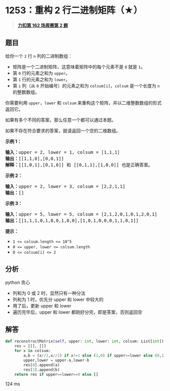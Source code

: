 # 1253：重构 2 行二进制矩阵（★）


> <u>**[力扣第 162 场周赛第 2 题](https://leetcode.cn/problems/reconstruct-a-2-row-binary-matrix/)**</u>

## 题目

<p>给你一个 <code>2</code> 行 <code>n</code> 列的二进制数组：</p>

<ul>
<li>矩阵是一个二进制矩阵，这意味着矩阵中的每个元素不是 <code>0</code> 就是 <code>1</code>。</li>
<li>第 <code>0</code> 行的元素之和为 <code>upper</code>。</li>
<li>第 <code>1</code> 行的元素之和为 <code>lower</code>。</li>
<li>第 <code>i</code> 列（从 <code>0</code> 开始编号）的元素之和为 <code>colsum[i]</code>，<code>colsum</code> 是一个长度为 <code>n</code> 的整数数组。</li>
</ul>

<p>你需要利用 <code>upper</code>，<code>lower</code> 和 <code>colsum</code> 来重构这个矩阵，并以二维整数数组的形式返回它。</p>

<p>如果有多个不同的答案，那么任意一个都可以通过本题。</p>

<p>如果不存在符合要求的答案，就请返回一个空的二维数组。</p>



<p><strong>示例 1：</strong></p>

<pre><strong>输入：</strong>upper = 2, lower = 1, colsum = [1,1,1]
<strong>输出：</strong>[[1,1,0],[0,0,1]]
<strong>解释：</strong>[[1,0,1],[0,1,0]] 和 [[0,1,1],[1,0,0]] 也是正确答案。
</pre>

<p><strong>示例 2：</strong></p>

<pre><strong>输入：</strong>upper = 2, lower = 3, colsum = [2,2,1,1]
<strong>输出：</strong>[]
</pre>

<p><strong>示例 3：</strong></p>

<pre><strong>输入：</strong>upper = 5, lower = 5, colsum = [2,1,2,0,1,0,1,2,0,1]
<strong>输出：</strong>[[1,1,1,0,1,0,0,1,0,0],[1,0,1,0,0,0,1,1,0,1]]
</pre>



<p><strong>提示：</strong></p>

<ul>
<li><code>1 &lt;= colsum.length &lt;= 10^5</code></li>
<li><code>0 &lt;= upper, lower &lt;= colsum.length</code></li>
<li><code>0 &lt;= colsum[i] &lt;= 2</code></li>
</ul>


## 分析

python 贪心
- 列和为 0 或 2 时，显然只有一种分法
- 列和为 1 时，优先分 upper 和 lower 中较大的
- 用了后，更新 upper  和 lower
- 遍历完毕后，upper 和 lower 都刚好分完，即是答案，否则返回空

## 解答


```python
def reconstructMatrix(self, upper: int, lower: int, colsum: List[int]) -> List[List[int]]:
    res = [[], []]
    for x in colsum:
        a,b = (x//2,x//2) if x!=1 else (1,0) if upper>=lower else (0,1)
        upper,lower = upper-a,lower-b
        res[0].append(a)
        res[1].append(b)
    return res if upper==lower==0 else []
```
124 ms
